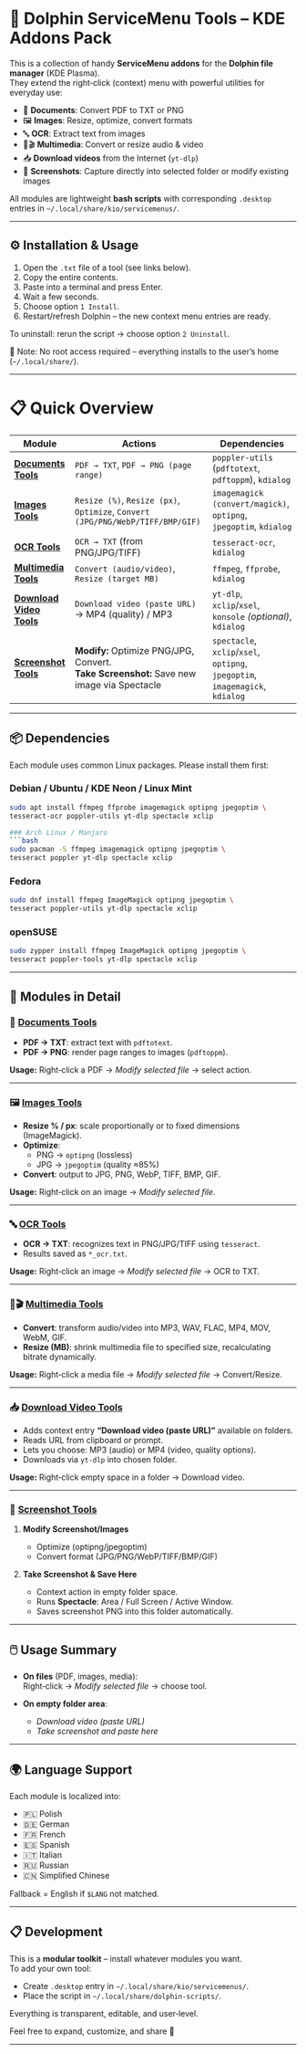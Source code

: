 # 🐬 Dolphin ServiceMenu Tools – KDE Addons Pack

This is a collection of handy **ServiceMenu addons** for the **Dolphin file manager** (KDE Plasma).  
They extend the right‑click (context) menu with powerful utilities for everyday use:

- 📑 **Documents**: Convert PDF to TXT or PNG  
- 🖼 **Images**: Resize, optimize, convert formats  
- 🔤 **OCR**: Extract text from images  
- 🎵🎬 **Multimedia**: Convert or resize audio & video  
- 📥 **Download videos** from the Internet (`yt-dlp`)  
- 📸 **Screenshots**: Capture directly into selected folder or modify existing images  

All modules are lightweight **bash scripts** with corresponding `.desktop` entries in `~/.local/share/kio/servicemenus/`.

---

## ⚙️ Installation & Usage

1. Open the `.txt` file of a tool (see links below).  
2. Copy the entire contents.  
3. Paste into a terminal and press Enter.  
4. Wait a few seconds.  
5. Choose option `1 Install`.  
6. Restart/refresh Dolphin – the new context menu entries are ready.  

To uninstall: rerun the script → choose option `2 Uninstall`.  

📌 Note: No root access required – everything installs to the user’s home (`~/.local/share/`).  

---

# 📋 Quick Overview

| Module | Actions | Dependencies |
|--------|---------|--------------|
| **[Documents Tools](./Documents-tools-terminal_paste_code.txt)** | `PDF → TXT`, `PDF → PNG (page range)` | `poppler-utils` (`pdftotext`, `pdftoppm`), `kdialog` |
| **[Images Tools](./Images-tools-terminal_paste_code.txt)** | `Resize (%)`, `Resize (px)`, `Optimize`, `Convert (JPG/PNG/WebP/TIFF/BMP/GIF)` | `imagemagick (convert/magick)`, `optipng`, `jpegoptim`, `kdialog` |
| **[OCR Tools](./OCR-to-TXT-terminal_paste_code.txt)** | `OCR → TXT` (from PNG/JPG/TIFF) | `tesseract-ocr`, `kdialog` |
| **[Multimedia Tools](./Multimedia-tools-terminal_paste_code.txt)** | `Convert (audio/video)`, `Resize (target MB)` | `ffmpeg`, `ffprobe`, `kdialog` |
| **[Download Video Tools](./Download-video-yt-dlp-terminal-paste-code.txt)** | `Download video (paste URL)` → MP4 (quality) / MP3 | `yt-dlp`, `xclip`/`xsel`, `konsole` *(optional)*, `kdialog` |
| **[Screenshot Tools](./Screenshot-tools-terminal_paste_code.txt)** | **Modify:** Optimize PNG/JPG, Convert.<br>**Take Screenshot:** Save new image via Spectacle | `spectacle`, `xclip`/`xsel`, `optipng`, `jpegoptim`, `imagemagick`, `kdialog` |

---

## 📦 Dependencies

Each module uses common Linux packages. Please install them first:

### Debian / Ubuntu / KDE Neon / Linux Mint
```bash
sudo apt install ffmpeg ffprobe imagemagick optipng jpegoptim \
tesseract-ocr poppler-utils yt-dlp spectacle xclip

### Arch Linux / Manjaro
```bash
sudo pacman -S ffmpeg imagemagick optipng jpegoptim \
tesseract poppler yt-dlp spectacle xclip
```

### Fedora
```bash
sudo dnf install ffmpeg ImageMagick optipng jpegoptim \
tesseract poppler-utils yt-dlp spectacle xclip
```

### openSUSE
```bash
sudo zypper install ffmpeg ImageMagick optipng jpegoptim \
tesseract poppler-tools yt-dlp spectacle xclip
```

---

## 📂 Modules in Detail

### 📑 [Documents Tools](./Documents-tools-terminal_paste_code.txt)
- **PDF → TXT**: extract text with `pdftotext`.  
- **PDF → PNG**: render page ranges to images (`pdftoppm`).  

**Usage:** Right‑click a PDF → *Modify selected file* → select action.  

---

### 🖼 [Images Tools](./Images-tools-terminal_paste_code.txt)
- **Resize % / px**: scale proportionally or to fixed dimensions (ImageMagick).  
- **Optimize**:  
  - PNG → `optipng` (lossless)  
  - JPG → `jpegoptim` (quality ≈85%)  
- **Convert**: output to JPG, PNG, WebP, TIFF, BMP, GIF.  

**Usage:** Right‑click on an image → *Modify selected file*.  

---

### 🔤 [OCR Tools](./OCR-to-TXT-terminal_paste_code.txt)
- **OCR → TXT**: recognizes text in PNG/JPG/TIFF using `tesseract`.  
- Results saved as `*_ocr.txt`.  

**Usage:** Right‑click an image → *Modify selected file* → OCR to TXT.  

---

### 🎵🎬 [Multimedia Tools](./Multimedia-tools-terminal_paste_code.txt)
- **Convert**: transform audio/video into MP3, WAV, FLAC, MP4, MOV, WebM, GIF.  
- **Resize (MB)**: shrink multimedia file to specified size, recalculating bitrate dynamically.  

**Usage:** Right‑click a media file → *Modify selected file* → Convert/Resize.  

---

### 📥 [Download Video Tools](./Download-video-yt-dlp-terminal-paste-code.txt)
- Adds context entry **“Download video (paste URL)”** available on folders.  
- Reads URL from clipboard or prompt.  
- Lets you choose: MP3 (audio) or MP4 (video, quality options).  
- Downloads via `yt-dlp` into chosen folder.  

**Usage:** Right‑click empty space in a folder → Download video.  

---

### 📸 [Screenshot Tools](./Screenshot-tools-terminal_paste_code.txt)
1. **Modify Screenshot/Images**  
   - Optimize (optipng/jpegoptim)  
   - Convert format (JPG/PNG/WebP/TIFF/BMP/GIF)  

2. **Take Screenshot & Save Here**  
   - Context action in empty folder space.  
   - Runs **Spectacle**: Area / Full Screen / Active Window.  
   - Saves screenshot PNG into this folder automatically.  

---

## 🖱️ Usage Summary

- **On files** (PDF, images, media):  
  Right‑click → *Modify selected file* → choose tool.  

- **On empty folder area**:  
  - *Download video (paste URL)*  
  - *Take screenshot and paste here*  

---

## 🌍 Language Support

Each module is localized into:  
- 🇵🇱 Polish  
- 🇩🇪 German  
- 🇫🇷 French  
- 🇪🇸 Spanish  
- 🇮🇹 Italian  
- 🇷🇺 Russian  
- 🇨🇳 Simplified Chinese  

Fallback = English if `$LANG` not matched.  

---

## 📋 Development

This is a **modular toolkit** – install whatever modules you want.  
To add your own tool:  
- Create `.desktop` entry in `~/.local/share/kio/servicemenus/`.  
- Place the script in `~/.local/share/dolphin-scripts/`.  

Everything is transparent, editable, and user‑level.  

Feel free to expand, customize, and share 🚀  

---
